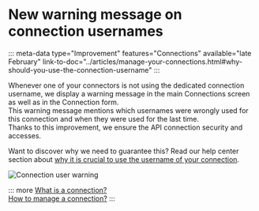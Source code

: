# New warning message on connection usernames
::: meta-data type="Improvement" features="Connections" available="late February" link-to-doc="../articles/manage-your-connections.html#why-should-you-use-the-connection-username"
:::

Whenever one of your connectors is not using the dedicated connection username, we display a warning message in the main Connections screen as well as in the Connection form.     
This warning message mentions which usernames were wrongly used for this connection and when they were used for the last time.    
Thanks to this improvement, we ensure the API connection security and accesses.

Want to discover why we need to guarantee this? Read our help center section about [why it is crucial to use the username of your connection](../articles/manage-your-connections.html#why-should-you-use-the-connection-username).

![Connection user warning](../img/connection_user_warning_message.png)

::: more
[What is a connection?](../articles/what-is-a-connection.html)  
[How to manage a connection?](../articles/manage-your-connections.html)
:::
